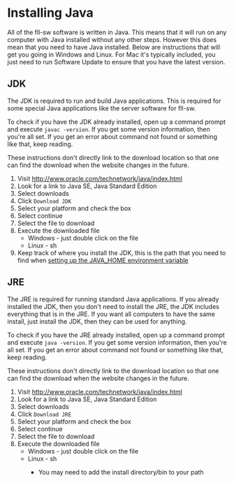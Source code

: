 Installing Java
===============
All of the fll-sw software is written in Java. This means that it will run on any computer with Java installed without any other steps. However this does mean that you need to have Java installed. Below are instructions that will get you going in Windows and Linux. For Mac it's typically included, you just need to run Software Update to ensure that you have the latest version.

JDK
-----
The JDK is required to run and build Java applications. This is required for some special Java applications like the server software for fll-sw.

To check if you have the JDK already installed, open up a command prompt and execute `javac -version`. If you get some version information, then you're all set. If you get an error about command not found or something like that, keep reading.

These instructions don't directly link to the download location so that one can find the download when the website changes in the future.

  1. Visit http://www.oracle.com/technetwork/java/index.html
  1. Look for a link to Java SE, Java Standard Edition
  1. Select downloads
  1. Click `Download JDK`
  1. Select your platform and check the box
  1. Select continue
  1. Select the file to download
  1. Execute the downloaded file
      * Windows - just double click on the file
      * Linux - sh <filename>
  1. Keep track of where you install the JDK, this is the path that you need to find when [setting up the JAVA_HOME environment variable](SettingUpJavaHome.md)

JRE
----
The JRE is required for running standard Java applications. If you already installed the JDK, then you don't need to install the JRE, the JDK includes everything that is in the JRE. If you want all computers to have the same install, just install the JDK, then they can be used for anything.

To check if you have the JRE already installed, open up a command prompt and execute `java -version`. If you get some version information, then you're all set. If you get an error about command not found or something like that, keep reading.

These instructions don't directly link to the download location so that one can find the download when the website changes in the future.

  1. Visit http://www.oracle.com/technetwork/java/index.html
  1. Look for a link to Java SE, Java Standard Edition
  1. Select downloads
  1. Click `Download JRE`
  1. Select your platform and check the box
  1. Select continue
  1. Select the file to download
  1. Execute the downloaded file
      * Windows - just double click on the file
      * Linux - sh <filename>
          * You may need to add the install directory/bin to your path

